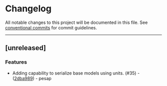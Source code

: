 # Changelog

All notable changes to this project will be documented in this file. See [conventional commits](https://www.conventionalcommits.org/) for commit guidelines.

---
## [unreleased]

### Features

- Adding capability to serialize base models using units. (#35) - ([2dba989](https://github.com/NREL/R2X/commit/2dba989076c1bd30038fd1db13d8447180f7c202)) - pesap

<!-- generated by git-cliff -->
